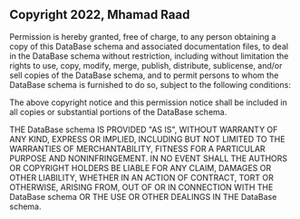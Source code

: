 ## Copyright 2022, Mhamad Raad

Permission is hereby granted, free of charge, to any person obtaining a copy of this DataBase schema and associated documentation files, to deal in the DataBase schema without restriction, including without limitation the rights to use, copy, modify, merge, publish, distribute, sublicense, and/or sell copies of the DataBase schema, and to permit persons to whom the DataBase schema is furnished to do so, subject to the following conditions:

The above copyright notice and this permission notice shall be included in all copies or substantial portions of the DataBase schema.

THE DataBase schema IS PROVIDED "AS IS", WITHOUT WARRANTY OF ANY KIND, EXPRESS OR IMPLIED, INCLUDING BUT NOT LIMITED TO THE WARRANTIES OF MERCHANTABILITY, FITNESS FOR A PARTICULAR PURPOSE AND NONINFRINGEMENT. IN NO EVENT SHALL THE AUTHORS OR COPYRIGHT HOLDERS BE LIABLE FOR ANY CLAIM, DAMAGES OR OTHER LIABILITY, WHETHER IN AN ACTION OF CONTRACT, TORT OR OTHERWISE, ARISING FROM, OUT OF OR IN CONNECTION WITH THE DataBase schema OR THE USE OR OTHER DEALINGS IN THE DataBase schema.
